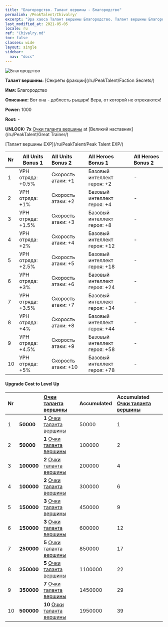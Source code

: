```yaml
---
title: "Благородство. Талант вершины - Благородство"
permalink: /PeakTalent/Chivalry/
excerpt: "Эра хаоса Талант вершины Благородство. Талант вершины Благородство. Благородство"
last_modified_at: 2021-05-05
locale: ru
ref: "Chivalry.md"
toc: false
classes: wide
layout: single
sidebar:
  nav: "docs"
---
```


  ![Благородство](/images/pt/talent_3006.png)

  **Талант вершины:** [Секреты фракции](/ru/PeakTalent/Faction Secrets/)

  **Имя:** Благородство

  **Описание:** Вот она - доблесть рыцаря! Вера, от которой не отрекаются!

  **Power:** 1000

  **Root:** -

  **UNLOCK: 7x** [Очки таланта вершины](/ItemsRU/con_934/) at [Великий наставник](/ru/PeakTalent/Great Trainer/)

  [Талант вершины EXP](/ru/PeakTalent/Peak Talent EXP/)

  | Nr | All Units Bonus 1 | All Units Bonus 2 | All Heroes Bonus 1 | All Heroes Bonus 2 |
  |:---|--------------|:-------------|:-------------|:-------------|
  | 1 | УРН отряда: +0.5% | Скорость атаки: +1 | Базовый интеллект героя: +2 | - |
  | 2 | УРН отряда: +1% | Скорость атаки: +2 | Базовый интеллект героя: +4 | - |
  | 3 | УРН отряда: +1.5% | Скорость атаки: +3 | Базовый интеллект героя: +8 | - |
  | 4 | УРН отряда: +2% | Скорость атаки: +4 | Базовый интеллект героя: +12 | - |
  | 5 | УРН отряда: +2.5% | Скорость атаки: +5 | Базовый интеллект героя: +18 | - |
  | 6 | УРН отряда: +3% | Скорость атаки: +6 | Базовый интеллект героя: +24 | - |
  | 7 | УРН отряда: +3.5% | Скорость атаки: +7 | Базовый интеллект героя: +34 | - |
  | 8 | УРН отряда: +4% | Скорость атаки: +8 | Базовый интеллект героя: +44 | - |
  | 9 | УРН отряда: +4.5% | Скорость атаки: +9 | Базовый интеллект героя: +58 | - |
  | 10 | УРН отряда: +5% | Скорость атаки: +10 | Базовый интеллект героя: +78 | - |


#### Upgrade Cost to Level Up

  | Nr | <i class="fas fa-coins"/> | [Очки таланта вершины](/ItemsRU/con_934/) | Accumulated <i class="fas fa-coins"/> | Accumulated [Очки таланта вершины](/ItemsRU/con_934/) |
  |:---|--------------|:-------------|:-------------|:-------------|
  | 1 | **50000** | **1** [Очки таланта вершины](/ItemsRU/con_934/) | 50000 | 1 |
  | 2 | **50000** | **1** [Очки таланта вершины](/ItemsRU/con_934/) | 100000 | 2 |
  | 3 | **100000** | **2** [Очки таланта вершины](/ItemsRU/con_934/) | 200000 | 4 |
  | 4 | **100000** | **2** [Очки таланта вершины](/ItemsRU/con_934/) | 300000 | 6 |
  | 5 | **150000** | **3** [Очки таланта вершины](/ItemsRU/con_934/) | 450000 | 9 |
  | 6 | **150000** | **3** [Очки таланта вершины](/ItemsRU/con_934/) | 600000 | 12 |
  | 7 | **250000** | **5** [Очки таланта вершины](/ItemsRU/con_934/) | 850000 | 17 |
  | 8 | **250000** | **5** [Очки таланта вершины](/ItemsRU/con_934/) | 1100000 | 22 |
  | 9 | **350000** | **7** [Очки таланта вершины](/ItemsRU/con_934/) | 1450000 | 29 |
  | 10 | **500000** | **10** [Очки таланта вершины](/ItemsRU/con_934/) | 1950000 | 39 |
